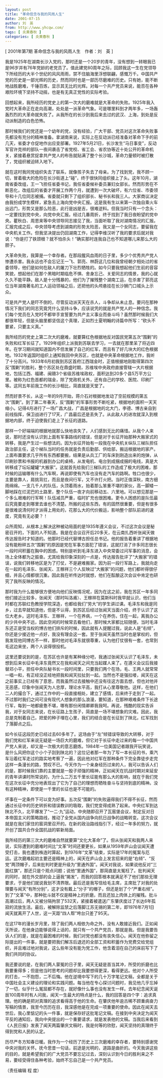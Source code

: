 ```yaml
---
layout: post
title: "革命信念与我的风雨人生"
date: 2001-07-15
author: 刘　英
from: http://www.yhcqw.com/
tags: [ 炎黄春秋 ]
categories: [ 炎黄春秋 ]
---
```



[ 2001年第7期 革命信念与我的风雨人生　作者：刘　英 ]


我是1925年在湖南长沙入党的，那时还是一个20岁的青年，没有想到一转眼我已是96岁并有76年党龄的老党员了。值此建党80周年之际，回顾我这一生在党领导下所经历的大半个世纪的风风雨雨，禁不住脑海里浮想联翩，感慨万千。中国共产党的历史是一部光辉的历史，然而同时也是一部历尽磨难的历史。只有她，能不断地战胜磨难，千锤百炼，显示其无比的光辉。对每一个共产党员来说，能否在各种艰险环境下坚持不动摇，也是有无真正党性的实际考验。


回想起来，我所经历的党史上的第一次大的磨难就是大革命的失败。1925年我入党时大革命正在走向高潮，处处是一派革命气象。可是哪里料到才两年多，一场轰轰烈烈的大革命就失败了。从我所在的长沙到我后来去过的武汉、上海，到处是反动派制造的白色恐怖。


那时候我们的党还是一个幼年的党，没有经验，广大干部、党员对这次革命失败事先都没有充分的精神准备。拿湖南来说，实际上在反动派已经准备对革命下手的前几天，省委才仓促地作出应变部署。1927年5月21日，长沙发生“马日事变”，反动军官许克祥的部队一夜间袭击了省党校、省工会、省农协等近十处公开的革命机关，紧接着悬赏捉拿共产党人的布告就贴满了整个长沙城，革命力量顿时被打散了，党组织被迫转入地下。


就在这时我同党组织失去了联系，就像孩子失去了母亲。为了找到党，我不顾一切，冒着极大的危险在长沙街道上“碰”，终于很快同组织接上了头。这年10月，湖南省委改组，王一飞担任省委书记，我任省委候补委员兼妇女部长。然而形势在不断恶化，改组后的省委才开展工作两个月，就遭到一次大破坏，有六位省、市委领导和十几位同志被捕。省委就只剩下了组织部长、秘书长和我三人。大家商议决定由我扮成学生模样，紧急去上海向党中央汇报。这是我有生以来第一次独自乘火车出远门，形势又是那么险恶，此行是凶是吉，很难逆料。但我当时只有一个念头：一定要找到党中央，向党中央汇报。经过几番周折，终于找到了我日夜盼望的党中央。瞿秋白、周恩来等中央领导同志接见了我，当面听取了我对湖南情况的汇报。汇报完成之后，中央领导考虑到湖南的形势太险恶，我又是一个女同志，要留我在中央机关工作。但我坚决提出仍回湖南工作，记得李维汉听了我的要求后就对我说：“你是打了铁颈根？就不怕杀头！”确实那时连我自己也不知道哪儿来那么大的胆子。


大革命失败，我算是一个幸存者。在那段腥风血雨的日子里，多少个优秀共产党人惨遭杀害。我永远也不会忘记王一飞、郭亮、林蔚这几位和我曾经朝夕相处过的省委领导，他们是如何在敌人的屠刀下壮烈牺牲的。如今只要我想起他们生前的音容笑貌，想起他们在那个黑暗时期临危不惧、舍身忘己、关爱同志的情景，我的心就久久不能平静。敌人是十分残暴的，他们为了摧残整个湖南工运，在杀害了郭亮这位当年湖南著名的工人运动领袖之后，还把他的头颅悬挂在长沙狮门口城头上示众。


可是共产党人是吓不倒的，尽管反动派天天在杀人，斗争却从未止息。要问在那种情况下我们的同志究竟凭什么坚持斗争，应该说凭的就是共产党人的一种信念。我们每个党员在入党时不都举手宣誓要为共产主义事业而奋斗吗？虽然那时候我们大都很年轻，但是头脑里都坚信这个真理，正如烈士夏明翰的诗篇中所写：“砍头不要紧，只要主义真。”


我所经历的党史上第二次大的磨难，就要算红色根据地反对国民党第五次“围剿”的失败和红军长征了。1929年组织上派我到苏联去学习，一去就在那里呆了将近四年。在学习期间就知道国内不但发展了自己的红军，而且有了好几块大的红色根据地。1932年返国时组织上通知我回中央苏区，也就是中央革命根据地工作，我听了十分高兴。1933年6月初我到苏区首府江西瑞金时，正值根据地刚取得第四次反“围剿”的胜利，整个苏区处在鼎盛时期，苏维埃中央政府直接管辖一大片根据地，包括江西、福建、闽赣3个省级苏维埃政权，面积达到20多个县5万平方公里。被称为红色首都的瑞金，除了党政机关外，还有自己的学校、医院、印刷厂等。这同五年前我工作的长沙相比，简直就是天堂了。


然而好景不长，从这一年的9月开始，蒋介石对根据地发动了空前规模的第五次“围剿”。到了第二年春天，反“围剿”的军事形势不断吃紧，根据地的面积一天天缩小。记得4月进行了一场广昌大战，广昌是根据地的北大门，李德、博古亲自到前线指挥，保卫战进行了17天，广昌最后还是丢失了。从此敌人的进攻就深入到根据地内部，终于迫使我们走上了长征的道路。


那样一个好端端的根据地就那么快地丧失了，人们感到无比的痛惜。从我个人来说，那时还没有认识到上面有军事路线的错误，但是对于长征开始那种大搬家式的转移，我是产生过一些想法的。因为长征开始有一段我在中央机关纵队三梯队担任政治部主任，这个梯队当时的任务就是负责后勤部、供给部，搬运根据地的家产。上面布置要求几乎所有东西都要搬，结果是从兵工厂的车床到刚造出来的炮弹，从印刷钞票和书报的机器到办公的桌椅，从发电机、电台到成捆成捆的电线，真是大转移成了坛坛罐罐“大搬家”。这就首先给我们三梯队的工作造成了极大的困难，那时候的运输哪有什么汽车啊，再说即使有汽车也没有走汽车的路啊。牲口也很少，主要是靠人，肩挑背扛，而且是夜间行军，又不许打火把。当时正值深秋，南方细雨绵绵。一支几千人的队伍，头顶着雨水，抬着那么笨重不堪的家伙，高一脚矮一脚地踩在烂泥巴的土路里，整个队伍一夜才向前移动五、六里地。可以想见那是一个多么艰难的行军啊！队伍减员严重，临时扩充也很困难。更令人困惑的是队伍最后究竟要走到哪里去谁也不清楚。所搬的这些东西，有的固然很重要，但是有很多是很难说清何时才派得上用处的，花那么大的代价搬运，影响整个部队前进的速度，究竟有无必要？！


众所周知，从根本上解决这种被动局面的是1935年遵义会议，不过这次会议是秘密召开的，下面的人不知道。我是在会议召开后20多天，在云南扎西听张闻天做传达报告时才知道的。他那时已经代替博古担任总书记。他的报告着重讲了根据地没有能粉碎五次“围剿”的原因是党在军事方面犯了错误，这就打消了许多同志很长一段时间积蓄在胸中的困惑。特别是听到毛泽东进入中央常委过问军事的消息，会场上全体都为之振奋。尤其给我印象深刻的一点是，传达报告批评了“大搬家”的错误，说我们转移地区是为了打仗，不是避难搬家。因为前一段行军路上，我就向走在一起的毛泽东、张闻天、王稼祥三个人反映过“大搬家”的问题，他们都听得很仔细，并且心情都很沉重。因此我在听传达时就想，他们在酝酿这次会议中肯定也研究了我所反映的情况。


那时我为什么能够很方便地向他们反映情况呢，因为在这之前，我在苏区一年多同他们接近比较多，张闻天（那时叫洛甫）、王稼祥在莫斯科时我早就认识，他们当时都在苏联红色教授学院深造，也都给我们“劳大”的学生讲过课。毛泽东和我是同乡，过去早就知道他，但是不认得，到苏区后经过张闻天当面介绍，终于认识了这位大老乡。这时毛泽东、王稼祥，一个在养病，一个在养伤，住在一起，离我办公的少共中央不远，因此空闲的时候常去看他们，那时候大家都比较随便。当时毛泽东还正是受当权的博古他们排斥的时候，因此就有人提醒过我，说此人是“右倾”，你还是少接近他一点好，我没有理会这一套。至于张闻天虽然当时也是掌权的，但我发现他同博古不一样，那时他对毛泽东就很尊重，认为他打仗很有一套，也常到毛这边来坐，两个人谈得很投机。


这里还要说到的是，在苏区也许是有某种缘分吧，我通过张闻天认识了毛泽东，未想到后来长征中毛泽东竟然又在我和闻天之间充当起媒人来了。在遵义会议后我接替邓小平，担任中央队秘书长一段时间里，只要我们两个在场，毛、王两人就常常一唱一和，有正经没正经地把我和闻天拉扯到一起。当然也不是强拉喽，闻天在这之前事实上已经有了意思，而我虽然过去接触中还没有往这方面去想，但也对他并无恶感，印象中张闻天为人忠厚，理论水平高，我打从心里尊敬他。这样，在他们二人的撮合下，通过工作中的一段直接相处，建立了感情，后来终于走到了一起。不过那时我们之间可没有现代人想象的那么浪漫，要知道，在那种艰难条件下长途行军，每到一地都疲惫不堪，哪有那份闲情卿卿我我呵。再说，残酷的现实告诉我，对于女同志来说，在长征路上生孩子，简直是一场不堪想象的灾难。因此，我总是克制着自己，把爱的种子埋在心里，我们的结合是在长征到了陕北，红军找到了落脚点之后。


如今长征这段历史已经过去60多年了。这场由于“左”倾错误导致的大转移，对于我们党和红军来说无疑是一场巨大的磨难，但它对于长征中走过来的每一个中国共产党人来说，却又是一次极大的意志磨炼。1984年一位美国记者跟我开玩笑说，是什么风把你这个小个子刮到陕北的？这位记者那一年为了写一本长征的书，乘汽车沿着红军走过的路实地考察了一遍，因此他对红军在那种条件下完全靠徒步走完这样一条漫长的路，赞叹不已。今天作为一个亲身经历过来的人，我可以告诉人们的是，那时候我们靠的主要就是一股子顽强的精神，正如闻天在抗战时期对来延安的青年讲课时所常说的，为什么二万五千里长征能有那么大的影响，就在于我们党在这次长征中充分地表现出了它为了自己的理想而牺牲奋斗与坚持到底的精神。没有这种精神，即使是一千里的长征也是不可能的。


坏事在一定条件下可以变为好事。五次反“围剿”的失败逼得我们不得不长征，然而通过长征中的历史转折和错误教训的吸取，我们党变得成熟了起来。中央红军到达陕北不久，北平爆发了“一二·九”运动，中央随即召开了瓦窑堡会议，制定反对日本帝国主义的策略路线，推动了全党从国内战争向抗日战争的战略转变。这次会议就是在我们家住的窑洞里召开的。在新的政治路线指引下，经过一年多的努力，就开创了国共合作全国抗战的崭新局面。


我所经历的第三次大的磨难自然就要算“文化大革命”了。但从张闻天和我两人来说，实际遭到的磨难时间比“文革”时间还要更长，如果从1959年庐山会议闻天遭受打击，我也遭到株连时算起，到1976年“文革”结束，实际是17年的冤案与厄运。这次磨难起初主要还是精神上的，闻天在庐山会上发言招来的是“右倾”、“反党”两顶帽子，后来批判时更是升级为“里通外国”。闻天对我说，如果说他反对“三面红旗”，那还只是个观点问题；说他“里通外国”，那简直是太冤枉了。批判闻天的同时，就在外交部的会上逼我“揭发”，而我的回答根本就满足不了他们那些无理要求，于是他们就说我划不清界限。最后还是我写信给毛主席，主席批了对我的处理要与闻天“有所分别”，这才没有戴上“分子”的帽子，但还是划了个“严重右倾”。到了“文革”中，那种批斗就不仅是精神上的折磨，而且还加上肉体上的摧残。批斗高潮过后，两人又被分隔拘禁了532天，紧接着被遣送广东肇庆度过了长达6年孤寂的流放生活。最后，被解除监禁之后落脚江苏无锡的第二年，即1976年7月1日闻天就离开了人世，这一天距“四人帮”垮台只差了95天。


在这17年的漫长岁月里，除了我们两人相依为命之外，没有人敢接近我们。正如闻天所说，在他身边能够说得上话的，就只有一个共产党员，那就是我。但是我要告诉人们的是，就是在最困难的时候，我们对党也都没有丧失信心。闻天在他弥留之际提出的一件事，就是要把我们解冻后退还的全部工资和积蓄作为党费交给党组织，并且难过地对我说，这么些年没有能为党工作，他含着泪在自己的床前写下了我们共同的协议。


我还要说的是，在我们两人蒙冤的日子里，闻天无疑是首当其冲，所受的折磨也比我要重得多；但是他当时思考的问题却比我要想得更深，看得更远。他对个人所受的打击，一不抱怨，二不后悔。他在逆境中写下的几十万字笔记文稿，全都是关于中国社会主义建设的理论和实践问题。每当他在专心探讨问题时，我见他几乎忘掉了一切，似乎什么冤屈都不存在，就好像什么事也没有发生一样。去年纪念闻天诞辰100周年时有人问我，闻天一生最大的特点是什么，我的回答是四个字：追求真理。他的确是把对真理的追求看得高于他的生命。在肇庆他年逾古稀不顾重病奋力写稿的情景，我至今历历在目，我深感他是在完成一项重要的使命。因此在闻天去世后，我心里惦记的头一件事，就是保存好这批笔记文稿。在接到中央决定为闻天平反的通知后，我向中央提出的一个重要请求，就是发表他的文稿。当我后来看到《人民日报》发表了闻天两篇肇庆文稿时，我是何等的欣慰，闻天坚持的真理终于得到党和人民的认定。


历尽严冬方知春日暖。我作为一个经历了历史上三次磨难的幸存者，要特别感谢党中央对我的关怀。抚今思昔一句话，前途是光明的，道路是曲折的。今天我讲这些的目的，就是希望我们的广大党员不要忘记过去，深刻认识到今日的胜利来之不易，要经受得住各种考验，始终不忘自己是一个共产党员。

（责任编辑 程 度）


